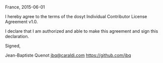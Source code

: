 France, 2015-06-01

I hereby agree to the terms of the dosyt Individual Contributor License
Agreement v1.0.

I declare that I am authorized and able to make this agreement and sign this
declaration.

Signed,

Jean-Baptiste Quenot jbq@caraldi.com https://github.com/jbq
